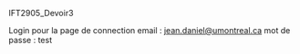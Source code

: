 IFT2905_Devoir3


Login pour la page de connection
email : jean.daniel@umontreal.ca
mot de passe : test



